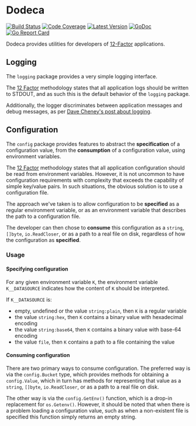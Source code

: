 # Dodeca

[![Build Status](https://github.com/dogmatiq/dodeca/workflows/CI/badge.svg)](https://github.com/dogmatiq/dodeca/actions?workflow=CI)
[![Code Coverage](https://img.shields.io/codecov/c/github/dogmatiq/dodeca/master.svg)](https://codecov.io/github/dogmatiq/dodeca)
[![Latest Version](https://img.shields.io/github/tag/dogmatiq/dodeca.svg?label=semver)](https://semver.org)
[![GoDoc](https://godoc.org/github.com/dogmatiq/dodeca?status.svg)](https://godoc.org/github.com/dogmatiq/dodeca)
[![Go Report Card](https://goreportcard.com/badge/github.com/dogmatiq/dodeca)](https://goreportcard.com/report/github.com/dogmatiq/dodeca)

Dodeca provides utilities for developers of [12-Factor](http://12factor.net) applications.

## Logging

The `logging` package provides a very simple logging interface.

The [12 Factor](https://12factor.net/logs) methodology states that all
application logs should be written to STDOUT, and as such this is the default
behavior of the `logging` package.

Additionally, the logger discriminates between application messages and debug
messages, as per [Dave Cheney's post about logging](https://dave.cheney.net/2015/11/05/lets-talk-about-logging).

## Configuration

The `config` package provides features to abstract the **specification** of a
configuration value, from the **consumption** of a configuration value, using
environment variables.

The [12 Factor](https://12factor.net/config) methodology states that all
application configuration should be read from environment variables. However,
it is not uncommon to have configuration requirements with complexity that
exceeds the capability of simple key/value pairs. In such situations, the
obvious solution is to use a configuration file.

The approach we've taken is to allow configuration to be **specified** as a
regular environment variable, or as an environment variable that describes the
path to a configuration file.

The developer can then chose to **consume** this configuration as a `string`,
`[]byte`, `io.ReadCloser`, or as a path to a real file on disk, regardless of
how the configuration as **specified**.

### Usage

#### Specifying configuration

For any given environment variable `K`, the environment variable `K__DATASOURCE`
indicates how the content of `K` should be interpreted.

If `K__DATASOURCE` is:

- empty, undefined or the value `string:plain`, then `K` is a regular variable
- the value `string:hex`, then `K` contains a binary value with hexadecimal encoding
- the value `string:base64`, then `K` contains a binary value with base-64 encoding
- the value `file`, then `K` contains a path to a file containing the value

#### Consuming configuration

There are two primary ways to consume configuration. The preferred way is via
the `config.Bucket` type, which provides methods for obtaining a `config.Value`,
which in turn has methods for representing that value as a `string`, `[]byte`,
`io.ReadCloser`, or as a path to a real file on disk.

The other way is via the `config.GetEnv()` function, which is a drop-in
replacement for `os.Getenv()`. However, it should be noted that when there is a
problem loading a configuration value, such as when a non-existent file is
specified this function simply returns an empty string.
